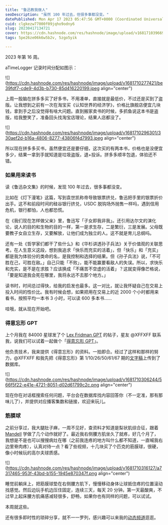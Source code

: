 ```yaml
---
title: "鲁迅教我做人"
seoDescription: "虽然 100 年过去，但很多事都没变。"
datePublished: Mon Apr 17 2023 05:47:56 GMT+0000 (Coordinated Universal Time)
cuid: clgkezw77000f09jqho9odny6
slug: 20230417134721
cover: https://cdn.hashnode.com/res/hashnode/image/upload/v1681710396692/35da97c0-594d-4513-ac74-0a94ae827dc5.jpeg
tags: 5pe26ze06k6w5b2v, 5zgo5yik

---
```


2023 年第 16 周。

aTimeLogger 记录时间分配如图示：

![](https://cdn.hashnode.com/res/hashnode/image/upload/v1681710277421/be39fdf7-cde9-4d3b-b730-85d416220199.jpeg align="center")

上周一股脑在拼多多买了好多书，不用凑单，直接就是最低价，不过还是买到了盗版。让我想到之前有一次在淘宝买《认知世界的经济学》，价格比旗舰店便宜几块钱，拿到手之后没觉得有啥大问题。直到搬家卖书的时候，多抓鱼说这本书是盗版，给我整笑了，准备回头找淘宝店理论，结果人店都没了。

![](https://cdn.hashnode.com/res/hashnode/image/upload/v1681710296301/330aef2d-b16a-4806-8277-43806f4d7993.jpeg align="center")

所以现在拼多多买书，虽然便宜还是要仔细，这次买的有两本书，价格也是没便宜多少，结果一拿到手就知道是垃圾盗版，退+投诉。拼多多顺丰包退，体验还不错。

### 如果用来读书

读《鲁迅杂文集》的时候，发现 100 年过去，很多事都没变。

比如在《灯下漫笔》这篇，写到袁世凯称帝导致银票挤兑，鲁迅把手里的银票折价出手。这不和前段时间的硅谷银行挤兑，USDC 脱钩场外抛售一样吗，遇到信用危机，银行都怕，人也都恐慌。

在《我们现在怎样做父亲》里，鲁迅写「子女即我非我」。还引用达尔文的演化论，说人的目的和生物的目的一样，第一是求生存，二是繁衍，三是发展。父母既要教子女自立生存，又要解放，让他们成为独立的人。这不就是育儿总纲吗。

还有一处《哲学家们都干了些什么》和《华杉讲透孙子兵法》关于价值观的关联思考。在人生意义这段，想到我追求「快乐而充实的活着」，但「快乐」和「充实」都是我为体验分的类命的名，是我控制和选择的结果。但《孙子兵法》说，「不可胜在己，可胜在敌。」自己只能「不败」，能不能赢要看敌人的失误。所以，求快乐和充实，是不是在求胜？应该换成「不痛苦不空虚的活着」？这就变得像芒格说，「要是知道我会死在哪里，我将永远不去那个地方。」

读书时，时间总过得快，给我的启发也最多。这一对比，就让我怀疑自己在交易上投入时间的性价比。我有时候会想，如果把用在交易上的近 2000 个小时都用来看书，按照平均一本书 3 小时，可以读 600 多本书……

哇哦，就从现在开始吧。

### 得意忘形 GPT

上个月我在 84000 星球发了个 [Lex Fridman GPT](https://lex-gpt.fly.dev/) 的帖子，星友 @XFFXFF 联系我，说我们可以试着一起做个「[得意忘形 GPT](https://dywx-gpt.netlify.app/)」。

他负责技术，我来提供《得意忘形》的资料。一拍即合。经过了这样和那样的努力，@XFFXFF 和我先把《得意忘形》第 1/10/26/50/61/67 期的[文字稿](https://dywx.zxy.wiki/)上传到了数据库。

![](https://cdn.hashnode.com/res/hashnode/image/upload/v1681710306244/566f5f22-e41e-4721-8051-d02d61799c2c.png align="center")

现在你在对话框搜索任何问题，平台会在数据库找内容回答你（不一定准，那有那味儿了），并提供对应播客集数和链接，欢迎来玩儿。

### 筋膜球

之前分享过，我大腿肚子麻，一周不见好，查资料才知道是梨状肌综合征，跟着 [Mandell](https://www.bilibili.com/video/BV1zT4y1Q7Va/) 学做了几个动作就好了。最近我右侧腰方肌坐久了就疼，好几个月了，我想是不是也可以搜搜病灶在哪（之前我连疼的地方叫什么都不知道，一直喊我右边里脊肉疼），认真对待一点？看了些视频，十几块买了个匹克的筋膜球，很硬，像小时候玩的高尔夫球质感。

![](https://cdn.hashnode.com/res/hashnode/image/upload/v1681710316127/a7317465-953f-43bd-b155-1945e870347f.png align="center")

睡觉前躺床上，把筋膜球垫在右侧腰方肌下，慢慢移动身体让球抵住疼的位置滚动找感觉。然后边玩手机边压住固定，连续三天，每天 20 分钟。第一天最酸爽，不过早上起床腰方肌痛感减轻很多，舒畅，如果你也有同样的问题，可以试试。

本周就这些。

还有很多即时性的琐碎分享，就不一一罗列，感兴趣可以来我的[动态频道](https://mp.weixin.qq.com/s?__biz=MzI3MzU5MDA1OQ==&mid=2247487599&idx=1&sn=1a4514e55dd0c84723eda32d23c5d9c3&chksm=eb21a22bdc562b3dba995cc9f972471e0d1a16fdecc10655c8479f4603f2aeee216a5e3f4a0f#rd)逛逛。